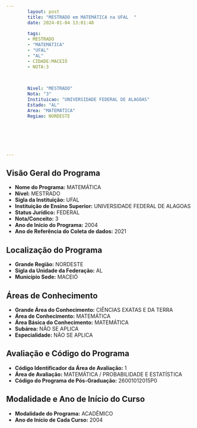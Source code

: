 ```yaml
---
        layout: post
        title: "MESTRADO em MATEMÁTICA na UFAL  "
        date: 2024-01-04 13:01:48
     
        tags:
        - MESTRADO
        - "MATEMÁTICA"
        - "UFAL"
        - "AL"
        - CIDADE:MACEIÓ
        - NOTA:3
        
       

        Nivel: "MESTRADO"
        Nota: "3"
        Instituicao: "UNIVERSIDADE FEDERAL DE ALAGOAS"
        Estado: "AL"
        Area: "MATEMÁTICA"
        Regiao: NORDESTE
        
        
        
        
        
        
---
```

## Visão Geral do Programa
- **Nome do Programa:** MATEMÁTICA
- **Nível:** MESTRADO
- **Sigla da Instituição:** UFAL
- **Instituição de Ensino Superior:** UNIVERSIDADE FEDERAL DE ALAGOAS
- **Status Jurídico:** FEDERAL
- **Nota/Conceito:** 3
- **Ano de Início do Programa:** 2004
- **Ano de Referência do Coleta de dados:** 2021

## Localização do Programa
- **Grande Região:** NORDESTE
- **Sigla da Unidade da Federação:** AL
- **Município Sede:** MACEIÓ

## Áreas de Conhecimento
- **Grande Área do Conhecimento:** CIÊNCIAS EXATAS E DA TERRA
- **Área de Conhecimento:** MATEMÁTICA
- **Área Básica do Conhecimento:** MATEMÁTICA
- **Subárea:** NÃO SE APLICA
- **Especialidade:** NÃO SE APLICA

## Avaliação e Código do Programa
- **Código Identificador da Área de Avaliação:** 1
- **Área de Avaliação:** MATEMÁTICA / PROBABILIDADE E ESTATÍSTICA
- **Código do Programa de Pós-Graduação:** 26001012015P0


## Modalidade e Ano de Início do Curso
- **Modalidade do Programa:** ACADÊMICO
- **Ano de Início de Cada Curso:** 2004
